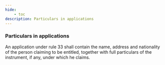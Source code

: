 ```yaml
---
hide:
    - toc
description: Particulars in applications
---
```


### Particulars in applications

An application under rule 33 shall contain the name, address and nationality of the person claiming to be entitled, together with full particulars of the instrument, if any, under which he claims.


